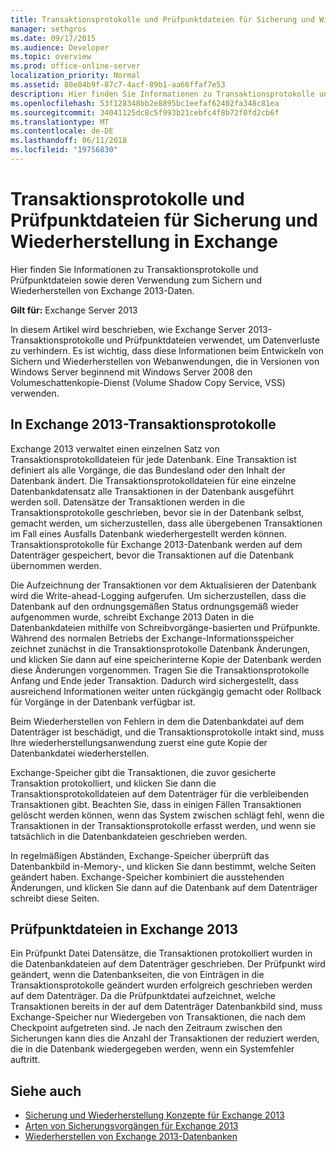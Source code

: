 ```yaml
---
title: Transaktionsprotokolle und Prüfpunktdateien für Sicherung und Wiederherstellung in Exchange
manager: sethgros
ms.date: 09/17/2015
ms.audience: Developer
ms.topic: overview
ms.prod: office-online-server
localization_priority: Normal
ms.assetid: 80e04b9f-87c7-4acf-89b1-aa66ffaf7e53
description: Hier finden Sie Informationen zu Transaktionsprotokolle und Prüfpunktdateien sowie deren Verwendung zum Sichern und Wiederherstellen von Exchange 2013-Daten.
ms.openlocfilehash: 53f128348bb2e8895bc1eefaf62402fa348c81ea
ms.sourcegitcommit: 34041125dc8c5f993b21cebfc4f8b72f0fd2cb6f
ms.translationtype: MT
ms.contentlocale: de-DE
ms.lasthandoff: 06/11/2018
ms.locfileid: "19756830"
---
```

# <a name="transaction-logs-and-checkpoint-files-for-backup-and-restore-in-exchange"></a>Transaktionsprotokolle und Prüfpunktdateien für Sicherung und Wiederherstellung in Exchange

Hier finden Sie Informationen zu Transaktionsprotokolle und Prüfpunktdateien sowie deren Verwendung zum Sichern und Wiederherstellen von Exchange 2013-Daten.
  
**Gilt für:** Exchange Server 2013 
  
In diesem Artikel wird beschrieben, wie Exchange Server 2013-Transaktionsprotokolle und Prüfpunktdateien verwendet, um Datenverluste zu verhindern. Es ist wichtig, dass diese Informationen beim Entwickeln von Sichern und Wiederherstellen von Webanwendungen, die in Versionen von Windows Server beginnend mit Windows Server 2008 den Volumeschattenkopie-Dienst (Volume Shadow Copy Service, VSS) verwenden.
  
## <a name="transaction-logs-in-exchange-2013"></a>In Exchange 2013-Transaktionsprotokolle

Exchange 2013 verwaltet einen einzelnen Satz von Transaktionsprotokolldateien für jede Datenbank. Eine Transaktion ist definiert als alle Vorgänge, die das Bundesland oder den Inhalt der Datenbank ändert. Die Transaktionsprotokolldateien für eine einzelne Datenbankdatensatz alle Transaktionen in der Datenbank ausgeführt werden soll. Datensätze der Transaktionen werden in die Transaktionsprotokolle geschrieben, bevor sie in der Datenbank selbst, gemacht werden, um sicherzustellen, dass alle übergebenen Transaktionen im Fall eines Ausfalls Datenbank wiederhergestellt werden können. Transaktionsprotokolle für Exchange 2013-Datenbank werden auf dem Datenträger gespeichert, bevor die Transaktionen auf die Datenbank übernommen werden. 
  
Die Aufzeichnung der Transaktionen vor dem Aktualisieren der Datenbank wird die Write-ahead-Logging aufgerufen. Um sicherzustellen, dass die Datenbank auf den ordnungsgemäßen Status ordnungsgemäß wieder aufgenommen wurde, schreibt Exchange 2013 Daten in die Datenbankdateien mithilfe von Schreibvorgänge-basierten und Prüfpunkte. Während des normalen Betriebs der Exchange-Informationsspeicher zeichnet zunächst in die Transaktionsprotokolle Datenbank Änderungen, und klicken Sie dann auf eine speicherinterne Kopie der Datenbank werden diese Änderungen vorgenommen. Tragen Sie die Transaktionsprotokolle Anfang und Ende jeder Transaktion. Dadurch wird sichergestellt, dass ausreichend Informationen weiter unten rückgängig gemacht oder Rollback für Vorgänge in der Datenbank verfügbar ist.
  
Beim Wiederherstellen von Fehlern in dem die Datenbankdatei auf dem Datenträger ist beschädigt, und die Transaktionsprotokolle intakt sind, muss Ihre wiederherstellungsanwendung zuerst eine gute Kopie der Datenbankdatei wiederherstellen.
  
Exchange-Speicher gibt die Transaktionen, die zuvor gesicherte Transaktion protokolliert, und klicken Sie dann die Transaktionsprotokolldateien auf dem Datenträger für die verbleibenden Transaktionen gibt. Beachten Sie, dass in einigen Fällen Transaktionen gelöscht werden können, wenn das System zwischen schlägt fehl, wenn die Transaktionen in der Transaktionsprotokolle erfasst werden, und wenn sie tatsächlich in die Datenbankdateien geschrieben werden. 
  
In regelmäßigen Abständen, Exchange-Speicher überprüft das Datenbankbild in-Memory-, und klicken Sie dann bestimmt, welche Seiten geändert haben. Exchange-Speicher kombiniert die ausstehenden Änderungen, und klicken Sie dann auf die Datenbank auf dem Datenträger schreibt diese Seiten.
  
## <a name="checkpoint-files-in-exchange-2013"></a>Prüfpunktdateien in Exchange 2013

Ein Prüfpunkt Datei Datensätze, die Transaktionen protokolliert wurden in die Datenbankdateien auf dem Datenträger geschrieben. Der Prüfpunkt wird geändert, wenn die Datenbankseiten, die von Einträgen in die Transaktionsprotokolle geändert wurden erfolgreich geschrieben werden auf dem Datenträger. Da die Prüfpunktdatei aufzeichnet, welche Transaktionen bereits in der auf dem Datenträger Datenbankbild sind, muss Exchange-Speicher nur Wiedergeben von Transaktionen, die nach dem Checkpoint aufgetreten sind. Je nach den Zeitraum zwischen den Sicherungen kann dies die Anzahl der Transaktionen der reduziert werden, die in die Datenbank wiedergegeben werden, wenn ein Systemfehler auftritt.
  
## <a name="see-also"></a>Siehe auch

- [Sicherung und Wiederherstellung Konzepte für Exchange 2013](backup-and-restore-concepts-for-exchange-2013.md)
- [Arten von Sicherungsvorgängen für Exchange 2013](types-of-backup-operations-for-exchange-2013.md)
- [Wiederherstellen von Exchange 2013-Datenbanken](restoring-exchange-2013-databases.md)
    


